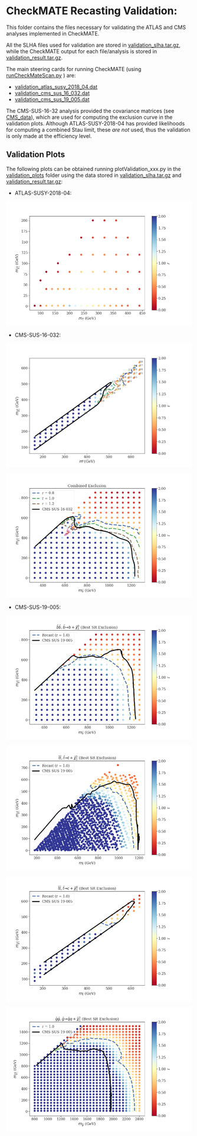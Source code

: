 # CheckMATE Recasting Validation:

This folder contains the files necessary for validating the ATLAS and CMS analyses implemented in CheckMATE.

All the SLHA files used for validation are stored in [validation_slha.tar.gz](./validation_slha.tar.gz),
while the CheckMATE output for each file/analysis is stored in [validation_result.tar.gz](./validation_results.tar.gz).

The main steering cards for running CheckMATE (using [runCheckMateScan.py](../../runCheckMateScan.py) )
are:

 * [validation_atlas_susy_2018_04.dat](validation_atlas_susy_2018_04.dat)
 * [validation_cms_sus_16_032.dat](validation_cms_sus_16_032.dat)
 * [validation_cms_sus_19_005.dat](validation_cms_sus_19_005.dat)

The CMS-SUS-16-32 analysis provided the covariance matrices (see [CMS_data](./validation_plots/CMS_data)), which are used
for computing the exclusion curve in the validation plots.
Although ATLAS-SUSY-2018-04 has provided likelihoods for computing a combined Stau limit, these *are not* used, thus the validation
is only made at the efficiency level.

## Validation Plots ##

The following plots can be obtained running  plotValidation_xxx.py in the [validation_plots](./validation_plots) folder
using the data stored in [validation_slha.tar.gz](./validation_slha.tar.gz) and  [validation_result.tar.gz](./validation_results.tar.gz):


* ATLAS-SUSY-2018-04:

![Alt text](validation_plots/atlas_susy_2018_04_Stau.png?raw=true "Validation Plot")

* CMS-SUS-16-032:

![Alt text](validation_plots/cms_sus_16_032_Stop.png?raw=true "Validation Plot")

![Alt text](validation_plots/cms_sus_16_032_T2bb.png?raw=true "Validation Plot")


* CMS-SUS-19-005:

![Alt text](validation_plots/cms_sus_19_005_T2bb.png?raw=true "Validation Plot")

![Alt text](validation_plots/cms_sus_19_005_T2tt.png?raw=true "Validation Plot")

![Alt text](validation_plots/cms_sus_19_005_T2cc.png?raw=true "Validation Plot")

![Alt text](validation_plots/cms_sus_19_005_T1.png?raw=true "Validation Plot")

